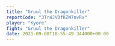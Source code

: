 ```yaml
---
title: "Gruul the Dragonkiller"
reportCode: "3Tr4JVDfKZW7nvRx"
player: "Kyore"
fight: "Gruul the Dragonkiller"
date: 2021-09-08T18:55:49.344000+00:00
---
```


